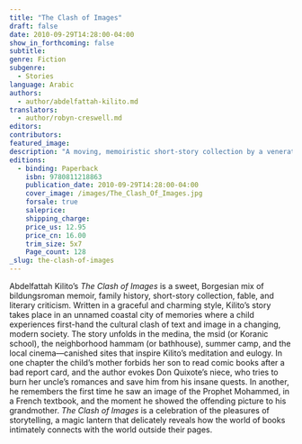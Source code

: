 ```yaml
---
title: "The Clash of Images"
draft: false
date: 2010-09-29T14:28:00-04:00
show_in_forthcoming: false
subtitle:
genre: Fiction
subgenre:
  - Stories
language: Arabic
authors:
  - author/abdelfattah-kilito.md
translators:
  - author/robyn-creswell.md
editors:
contributors:
featured_image:
description: "A moving, memoiristic short-story collection by a venerated Moroccan writer about growing up during a time of cultural upheaval. "
editions:
  - binding: Paperback
    isbn: 9780811218863
    publication_date: 2010-09-29T14:28:00-04:00
    cover_image: /images/The_Clash_Of_Images.jpg
    forsale: true
    saleprice:
    shipping_charge:
    price_us: 12.95
    price_cn: 16.00
    trim_size: 5x7
    Page_count: 128
_slug: the-clash-of-images
---
```


Abdelfattah Kilito’s _The Clash of Images_ is a sweet, Borgesian mix of bildungsroman memoir, family history, short-story collection, fable, and literary criticism. Written in a graceful and charming style, Kilito’s story takes place in an unnamed coastal city of memories where a child experiences first-hand the cultural clash of text and image in a changing, modern society. The story unfolds in the medina, the msid (or Koranic school), the neighborhood hammam (or bathhouse), summer camp, and the local cinema––canished sites that inspire Kilito’s meditation and eulogy. In one chapter the child’s mother forbids her son to read comic books after a bad report card, and the author evokes Don Quixote’s niece, who tries to burn her uncle’s romances and save him from his insane quests. In another, he remembers the first time he saw an image of the Prophet Mohammed, in a French textbook, and the moment he showed the offending picture to his grandmother. _The Clash of Images_ is a celebration of the pleasures of storytelling, a magic lantern that delicately reveals how the world of books intimately connects with the world outside their pages.


